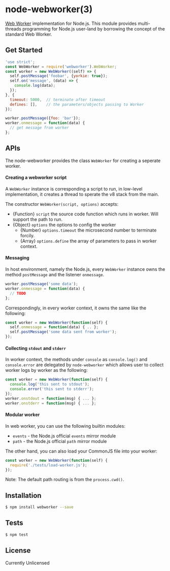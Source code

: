 # node-webworker(3)

[Web Worker][] implementation for Node.js. This module provides multi-threads programming for
Node.js user-land by borrowing the concept of the standard Web Worker.

## Get Started

```js
'use strict';
const WebWorker = require('webworker').WebWorker;
const worker = new WebWorker((self) => {
  self.postMessage('foobar', {yorkie: true});
  self.on('message', (data) => {
    console.log(data);
  });
}, {
  timeout: 5000,  // terminate after timeout
  defines: [],    // the parameters/objects passing to Worker
});

worker.postMessage({foo: 'bar'});
worker.onmessage = function(data) {
  // get message from worker
};
```

## APIs

The node-webworker provides the class `WebWorker` for creating a seperate worker.

#### Creating a webworker script

A `WebWorker` instance is corresponding a script to run, in low-level implementation, it creates
a thread to sperate the v8 stack from the main.

The constructor `WebWorker(script, options)` accepts:

- {Function} `script` the source code function which runs in worker. Will support the path to run.
- {Object} `options` the options to config the worker
  - {Number} `options.timeout` the microsecond number to terminate forcily.
  - {Array} `options.define` the array of parameters to pass in worker context.

#### Messaging

In host environment, namely the Node.js, every `WebWorker` instance owns the method `postMessage` and
the listener `onmessage`.

```js
worker.postMessage('some data');
worker.onmessage = function(data) {
  // TODO
};
```

Correspondingly, in every worker context, it owns the same like the following:

```js
const worker = new WebWorker(function(self) {
  self.onmessage = function(data) { .. };
  self.postMessage('some data sent from worker');
});
```

#### Collecting `stdout` and `stderr`

In worker context, the methods under `console` as `console.log()` and `console.error` are delegated by `node-webworker`
which allows user to collect worker logs by worker as the following:

```js
const worker = new WebWorker(function(self) {
  console.log('this sent to stdout');
  console.error('this sent to stderr');
});
worker.onstdout = function(msg) { ... };
worker.onstderr = function(msg) { ... };
```

#### Modular worker

In web worker, you can use the following builtin modules:

- `events` - the Node.js official `events` mirror module
- `path` - the Node.js official `path` mirror module

The other hand, you can also load your CommonJS file into your worker:

```js
const worker = new WebWorker(function(self) {
  require('./tests/load-worker.js');
});
```

Note: The default path routing is from the `process.cwd()`.

## Installation

```sh
$ npm install webworker --save
```

## Tests

```sh
$ npm test
```

## License

Currently Unlicensed

[Web Worker]: https://developer.mozilla.org/en-US/docs/Web/API/Web_Workers_API/Using_web_workers